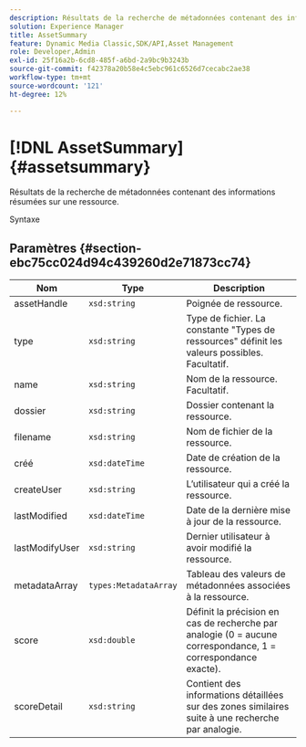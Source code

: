 ```yaml
---
description: Résultats de la recherche de métadonnées contenant des informations résumées sur une ressource.
solution: Experience Manager
title: AssetSummary
feature: Dynamic Media Classic,SDK/API,Asset Management
role: Developer,Admin
exl-id: 25f16a2b-6cd8-485f-a6bd-2a9bc9b3243b
source-git-commit: f42378a20b58e4c5ebc961c6526d7cecabc2ae38
workflow-type: tm+mt
source-wordcount: '121'
ht-degree: 12%

---
```


# [!DNL AssetSummary]{#assetsummary}

Résultats de la recherche de métadonnées contenant des informations résumées sur une ressource.

Syntaxe

## Paramètres {#section-ebc75cc024d94c439260d2e71873cc74}

| Nom | Type | Description |
|---|---|---|
| assetHandle | `xsd:string` | Poignée de ressource. |
| type | `xsd:string` | Type de fichier. La constante &quot;Types de ressources&quot; définit les valeurs possibles. Facultatif. |
| name | `xsd:string` | Nom de la ressource. Facultatif. |
| dossier | `xsd:string` | Dossier contenant la ressource. |
| filename | `xsd:string` | Nom de fichier de la ressource. |
| créé | `xsd:dateTime` | Date de création de la ressource. |
| createUser | `xsd:string` | L’utilisateur qui a créé la ressource. |
| lastModified | `xsd:dateTime` | Date de la dernière mise à jour de la ressource. |
| lastModifyUser | `xsd:string` | Dernier utilisateur à avoir modifié la ressource. |
| metadataArray | `types:MetadataArray` | Tableau des valeurs de métadonnées associées à la ressource. |
| score | `xsd:double` | Définit la précision en cas de recherche par analogie (0 = aucune correspondance, 1 = correspondance exacte). |
| scoreDetail | `xsd:string` | Contient des informations détaillées sur des zones similaires suite à une recherche par analogie. |
